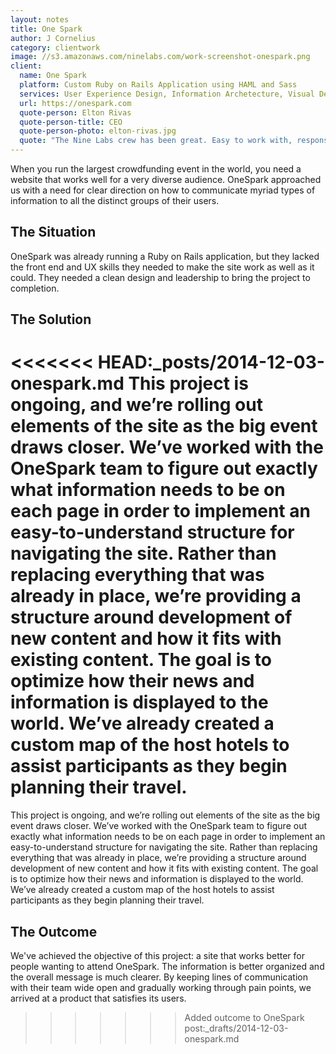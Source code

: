 ```yaml
---
layout: notes
title: One Spark
author: J Cornelius
category: clientwork
image: //s3.amazonaws.com/ninelabs.com/work-screenshot-onespark.png
client:
  name: One Spark
  platform: Custom Ruby on Rails Application using HAML and Sass
  services: User Experience Design, Information Archetecture, Visual Design
  url: https://onespark.com
  quote-person: Elton Rivas
  quote-person-title: CEO
  quote-person-photo: elton-rivas.jpg
  quote: "The Nine Labs crew has been great. Easy to work with, responsive and focused on our success. They helped us take content we already had and package it in a more user-friendly format. Not an easy task for an event that has so many tentacles to it!"
---
```

When you run the largest crowdfunding event in the world, you need a website that works well for a very diverse audience. OneSpark approached us with a need for clear direction on how to communicate myriad types of information to all the distinct groups of their users.

## The Situation
OneSpark was already running a Ruby on Rails application, but they lacked the front end and UX skills they needed to make the site work as well as it could. They needed a clean design and leadership to bring the project to completion.

## The Solution
<<<<<<< HEAD:_posts/2014-12-03-onespark.md
This project is ongoing, and we&rsquo;re rolling out elements of the site as the big event draws closer. We&rsquo;ve worked with the OneSpark team to figure out exactly what information needs to be on each page in order to implement an easy-to-understand structure for navigating the site. Rather than replacing everything that was already in place, we&rsquo;re providing a structure around development of new content and how it fits with existing content. The goal is to optimize how their news and information is displayed to the world. We&rsquo;ve already created a custom map of the host hotels to assist participants as they begin planning their travel.
=======
This project is ongoing, and we&rsquo;re rolling out elements of the site as the big event draws closer. We&rsquo;ve worked with the OneSpark team to figure out exactly what information needs to be on each page in order to implement an easy-to-understand structure for navigating the site. Rather than replacing everything that was already in place, we&rsquo;re providing a structure around development of new content and how it fits with existing content. The goal is to optimize how their news and information is displayed to the world. We&rsquo;ve already created a custom map of the host hotels to assist participants as they begin planning their travel.

## The Outcome
We've achieved the objective of this project: a site that works better for people wanting to attend OneSpark. The information is better organized and the overall message is much clearer. By keeping lines of communication with their team wide open and gradually working through pain points, we arrived at a product that satisfies its users.

>>>>>>> Added outcome to OneSpark post:_drafts/2014-12-03-onespark.md
